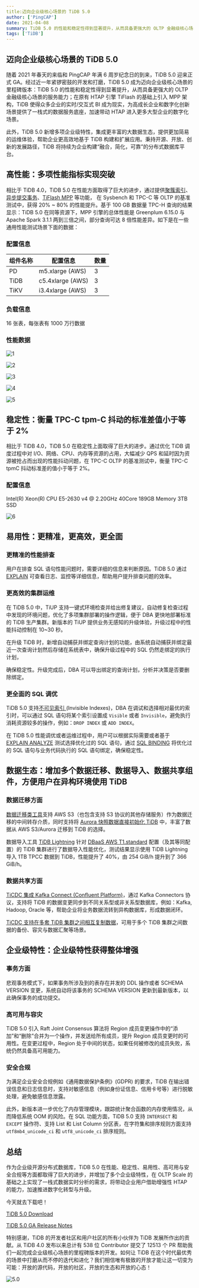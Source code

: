 ```yaml
---
title:迈向企业级核心场景的 TiDB 5.0
author: ['PingCAP']
date: 2021-04-08
summary: TiDB 5.0 的性能和稳定性得到显著提升，从而具备更强大的 OLTP 金融级核心场景的服务能力；在原有 HTAP 引擎 TiFlash 的基础上引入 MPP 架构，TiDB 使得众多企业的实时/交互式 BI 成为现实。
tags: ['TiDB']
---
```


## 迈向企业级核心场景的 TiDB 5.0

随着 2021 年春天的来临和 PingCAP 年满 6 周岁纪念日的到来，TiDB 5.0 迎来正式 GA。经过近一年紧锣密鼓的开发和打磨，TiDB 5.0 成为迈向企业级核心场景的里程碑版本：TiDB 5.0 的性能和稳定性得到显著提升，从而具备更强大的 OLTP 金融级核心场景的服务能力；在原有 HTAP 引擎 TiFlash 的基础上引入 MPP 架构，TiDB 使得众多企业的实时/交互式 BI 成为现实，为高成长企业和数字化创新场景提供了一栈式的数据服务底座，加速带动 HTAP 进入更多大型企业的数字化场景。

此外，TiDB 5.0 新增多项企业级特性，集成更丰富的大数据生态，提供更加简易的运维体验，帮助企业更高效地基于 TiDB 构建和扩展应用。秉持开源、开放、创新的发展路径，TiDB 将持续为企业构建“融合，简化，可靠”的分布式数据库平台。

## 高性能：多项性能指标实现突破

相比于 TiDB 4.0，TiDB 5.0 在性能方面取得了巨大的进步，通过提供[聚簇索引](https://docs.pingcap.com/zh/tidb/v5.0/clustered-indexes)、[异步提交事务](https://docs.pingcap.com/zh/tidb/v5.0/system-variables#tidb_enable_async_commit-%E4%BB%8E-v50-%E7%89%88%E6%9C%AC%E5%BC%80%E5%A7%8B%E5%BC%95%E5%85%A5)、[TiFlash MPP](https://docs.pingcap.com/zh/tidb/v5.0/use-tiflash#%E4%BD%BF%E7%94%A8-mpp-%E6%A8%A1%E5%BC%8F) 等功能， 在 Sysbench 和 TPC-C 等 OLTP 的基准测试中，获得 20% ~ 80% 的性能提升。基于 100 GB 数据量 TPC-H 查询的结果显示：TiDB 5.0 在同等资源下，MPP 引擎的总体性能是 Greenplum 6.15.0 与 Apache Spark 3.1.1 两到三倍之间，部分查询可达 8 倍性能差异。如下是在一些通用性能测试场景下面的数据：

### 配置信息


|  组件名称 |  配置信息  | 数量 |
|  ----  | ----  | ----  |
|  PD | m5.xlarge (AWS) | 3  |
|  TiDB  | c5.4xlarge (AWS)  | 3  |
|  TiKV | i3.4xlarge (AWS)  | 3 |

### 负载信息

16 张表，每张表有 1000 万行数据

### 性能数据

![1](media/tidb-5.0-ga-is-now/1.png)

![2](media/tidb-5.0-ga-is-now/2.png)

![3](media/tidb-5.0-ga-is-now/3.png)

![4](media/tidb-5.0-ga-is-now/4.png)

![5](media/tidb-5.0-ga-is-now/5.png)

## 稳定性：衡量 TPC-C tpm-C 抖动的标准差值小于等于 2%

相比于 TiDB 4.0，TiDB 5.0 在稳定性上面取得了巨大的进步。通过优化 TiDB 调度过程中对  I/O、网络、CPU、内存等资源的占用，大幅减少 QPS 和延时因为资源被抢占而出现的性能抖动问题，在 TPC-C OLTP 的基准测试中，衡量 TPC-C tpmC 抖动标准差的值小于等于 2%。

### 配置信息

Intel(R) Xeon(R) CPU E5-2630 v4 @ 2.20GHz  40Core 189GB Memory  3TB SSD

![6](media/tidb-5.0-ga-is-now/6.png)

## 易用性：更精准，更高效，更全面

### 更精准的性能排查

用户在排查 SQL 语句性能问题时，需要详细的信息来判断原因。TiDB 5.0 通过 [EXPLAIN](https://docs.pingcap.com/zh/tidb/v5.0/sql-statement-explain#explain) 可查看日志、监控等详细信息，帮助用户提升排查问题的效率。

### 更高效的集群运维

在 TiDB 5.0 中，TiUP 支持一键式环境检查并给出修复建议，自动修复检查过程中发现的环境问题，优化了多项集群部署的操作逻辑，便于 DBA 更快地部署标准的 TiDB 生产集群。新版本的 TiUP 提供业务无感知的升级体验，升级过程中的性能抖动控制在 10~30 秒。

在升级 TiDB 时，新增自动捕获并绑定查询计划的功能，由系统自动捕获并绑定最近一次查询计划然后存储在系统表中，确保升级过程中的 SQL 仍然走绑定的执行计划，

确保稳定性。升级完成后，DBA 可以导出绑定的查询计划，分析并决策是否要删除绑定。

### 更全面的 SQL 调优

TiDB 5.0 支持[不可见索引 ](https://docs.pingcap.com/zh/tidb/v5.0/sql-statement-create-index#%E4%B8%8D%E5%8F%AF%E8%A7%81%E7%B4%A2%E5%BC%95)(Invisible Indexes)，DBA 在调试和选择相对最优的索引时，可以通过 SQL 语句将某个索引设置成 `Visible` 或者 `Invisible`，避免执行消耗资源较多的操作，例如：`DROP INDEX` 或 `ADD INDEX`。

在 TiDB 5.0 性能调优或者运维过程中，用户可以根据实际需要或者基于 [EXPLAIN ANALYZE](https://docs.pingcap.com/zh/tidb/v5.0/sql-statement-explain-analyze#explain-analyze) 测试选择优化过的 SQL 语句，通过 [SQL BINDING](https://docs.pingcap.com/zh/tidb/v5.0/sql-plan-management) 将优化过的 SQL 语句与业务代码执行的 SQL 语句绑定，确保稳定性。

## 数据生态：增加多个数据迁移、数据导入、数据共享组件，方便用户在异构环境使用 TiDB

### 数据迁移方面

[数据迁移类工具](https://docs.pingcap.com/zh/tidb/v5.0/dumpling-overview#%E5%AF%BC%E5%87%BA%E5%88%B0-amazon-s3-%E4%BA%91%E7%9B%98)支持 AWS S3（也包含支持 S3 协议的其他存储服务）作为数据迁移的中间转存介质，同时支持将 [Aurora 快照数据直接初始化 TiDB](https://docs.pingcap.com/zh/tidb/v5.0/migrate-from-aurora-using-lightning) 中，丰富了数据从 AWS S3/Aurora 迁移到 TiDB 的选择。

数据导入工具 [TiDB Lightning](https://docs.pingcap.com/zh/tidb/v5.0/tidb-lightning-overview) 针对 [DBaaS  AWS T1.standard](https://en.pingcap.com/products/tidbcloud/)  配置（及其等同配置）的 TiDB 集群进行了数据导入性能优化，测试结果显示使用 TiDB Lightning 导入 1TB TPCC  数据到 TiDB，性能提升了 40%，由 254 GiB/h 提升到了 366 GiB/h。

### 数据共享方面

[TiCDC 集成 Kafka Connect (Confluent Platform)](https://docs.pingcap.com/zh/tidb/v5.0/integrate-confluent-using-ticdc#tidb-集成-confluent-platform-快速上手指南)，通过 Kafka Connectors 协议，支持将 TiDB 的数据变更同步到不同关系型或非关系型数据库，例如：Kafka, Hadoop, Oracle 等，帮助企业将业务数据流转到异构数据库，形成数据闭环。

[TiCDC 支持在多套 TiDB 集群之间相互复制数据](https://docs.pingcap.com/zh/tidb/v5.0/manage-ticdc#%E7%8E%AF%E5%BD%A2%E5%90%8C%E6%AD%A5)，可用于多个 TiDB 集群之间数据的备份、容灾与数据汇聚等场景。

## 企业级特性：企业级特性获得整体增强

### 事务方面

悲观事务模式下，如果事务所涉及到的表存在并发的 DDL 操作或者 SCHEMA VERSION 变更，系统自动将该事务的 SCHEMA VERSION 更新到最新版本，以此确保事务的成功提交。

### 高可用与容灾

TiDB 5.0 引入 Raft Joint Consensus 算法将 Region 成员变更操作中的“添加”和“删除”合并为一个操作，并发送给所有成员，提升 Region 成员变更时的可用性。在变更过程中，Region 处于中间的状态，如果任何被修改的成员失败，系统仍然具备高可用能力。

### 安全合规

为满足企业安全合规例如《通用数据保护条例》(GDPR) 的要求，TiDB 在输出错误信息和日志信息时，支持对敏感信息（例如身份证信息、信用卡号等）进行脱敏处理，避免敏感信息泄露。

此外，新版本进一步优化了内存管理模块，跟踪统计聚合函数的内存使用情况，从而降低系统 OOM 的风险。在 SQL 功能方面，TiDB 5.0 支持 `INTERSECT` 和 `EXCEPT` 操作符、支持 List 和  List Column 分区表，在字符集和排序规则方面支持 `utf8mb4_unicode_ci` 和 `utf8_unicode_ci` 排序规则。

## 总结

作为企业级开源分布式数据库，TiDB 5.0 在性能、稳定性、易用性、高可用与安全合规等方面都取得了巨大的进步，并增加了多个企业级特性，在 OLTP Scale 的基础之上实现了一栈式数据实时分析的需求，将带动企业用户借助增强性 HTAP 的能力，加速推进数字化转型与升级。

今天就去下载吧！ 

[TiDB 5.0 Download](https://pingcap.com/download-cn/)

[TiDB 5.0 GA Release Notes](https://docs.pingcap.com/zh/tidb/v5.0/release-5.0.0)

特别感谢，TiDB 的开发者社区和用户社区的所有小伙伴为 TiDB 发展所作出的贡献。从 TiDB 4.0 发布以来总计有 538 位 Contributor 提交了 12513 个 PR 帮助我们一起完成企业级核心场景的里程碑版本的开发。如何让 TiDB 在这个时代最优秀的场景中打磨从而不停的迭代和进化？我们相信唯有极致的开放才能让这一切变为可能：开放的源代码，开放的社区，开放的生态和开放的心态！

![5.0](media/tidb-5.0-ga-is-now/5.0.jpg)